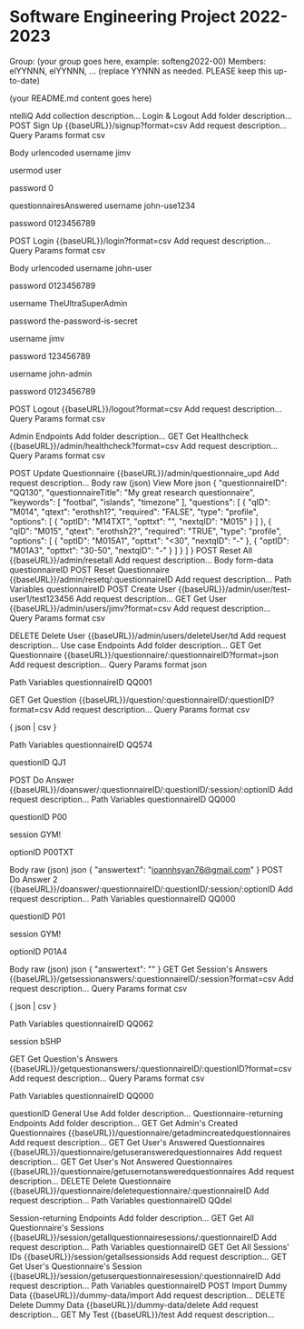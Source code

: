 # Software Engineering Project 2022-2023

Group: (your group goes here, example: softeng2022-00)
Members: elYYNNN, elYYNNN, ... (replace YYNNN as needed. PLEASE keep this up-to-date)
  
  
  
(your README.md content goes here)

ntelliQ
Add collection description…
Login & Logout
Add folder description…
POST
Sign Up
{{baseURL}}/signup?format=csv
Add request description…
Query Params
format
csv

Body
urlencoded
username
jimv

usermod
user

password
0

questionnairesAnswered
username
john-use1234

password
0123456789

POST
Login
{{baseURL}}/login?format=csv
Add request description…
Query Params
format
csv

Body
urlencoded
username
john-user

password
0123456789

username
TheUltraSuperAdmin

password
the-password-is-secret

username
jimv

password
123456789

username
john-admin

password
0123456789

POST
Logout
{{baseURL}}/logout?format=csv
Add request description…
Query Params
format
csv

Admin Endpoints
Add folder description…
GET
Get Healthcheck
{{baseURL}}/admin/healthcheck?format=csv
Add request description…
Query Params
format
csv

POST
Update Questionnaire
{{baseURL}}/admin/questionnaire_upd
Add request description…
Body
raw (json)
View More
json
{
    "questionnaireID": "QQ130",
    "questionnaireTitle": "My great research questionnaire",
    "keywords": [
        "footbal",
        "islands",
        "timezone"
    ],
    "questions": [
        {
            "qID": "M014",
            "qtext": "erothsh1?",
            "required": "FALSE",
            "type": "profile",
            "options": [
                {
                    "optID": "M14TXT",
                    "opttxt": "<open string>",
                    "nextqID": "M015"
                }
            ]
        },
        {
            "qID": "M015",
            "qtext": "erothsh2?",
            "required": "TRUE",
            "type": "profile",
            "options": [
                {
                    "optID": "M015A1",
                    "opttxt": "<30",
                    "nextqID": "-"
                },
                {
                    "optID": "M01A3",
                    "opttxt": "30-50",
                    "nextqID": "-"
                }
            ]
        }
    ]
}
POST
Reset All
{{baseURL}}/admin/resetall
Add request description…
Body
form-data
questionnaireID
POST
Reset Questionnaire
{{baseURL}}/admin/resetq/:questionnaireID
Add request description…
Path Variables
questionnaireID
POST
Create User
{{baseURL}}/admin/user/test-user1/test123456
Add request description…
GET
Get User
{{baseURL}}/admin/users/jimv?format=csv
Add request description…
Query Params
format
csv

DELETE
Delete User
{{baseURL}}/admin/users/deleteUser/td
Add request description…
Use case Endpoints
Add folder description…
GET
Get Questionnaire
{{baseURL}}/questionnaire/:questionnaireID?format=json
Add request description…
Query Params
format
json

Path Variables
questionnaireID
QQ001

GET
Get Question
{{baseURL}}/question/:questionnaireID/:questionID?format=csv
Add request description…
Query Params
format
csv

{ json | csv }

Path Variables
questionnaireID
QQ574

questionID
QJ1

POST
Do Answer
{{baseURL}}/doanswer/:questionnaireID/:questionID/:session/:optionID
Add request description…
Path Variables
questionnaireID
QQ000

questionID
P00

session
GYM!

optionID
P00TXT

Body
raw (json)
json
{
    "answertext": "ioannhsyan76@gmail.com"
}
POST
Do Answer 2
{{baseURL}}/doanswer/:questionnaireID/:questionID/:session/:optionID
Add request description…
Path Variables
questionnaireID
QQ000

questionID
P01

session
GYM!

optionID
P01A4

Body
raw (json)
json
{
    "answertext": ""
}
GET
Get Session's Answers
{{baseURL}}/getsessionanswers/:questionnaireID/:session?format=csv
Add request description…
Query Params
format
csv

{ json | csv }

Path Variables
questionnaireID
QQ062

session
bSHP

GET
Get Question's Answers
{{baseURL}}/getquestionanswers/:questionnaireID/:questionID?format=csv
Add request description…
Query Params
format
csv

Path Variables
questionnaireID
QQ000

questionID
General Use
Add folder description…
Questionnaire-returning Endpoints
Add folder description…
GET
Get Admin's Created Questionnaires
{{baseURL}}/questionnaire/getadmincreatedquestionnaires
Add request description…
GET
Get User's Answered Questionnaires
{{baseURL}}/questionnaire/getuseransweredquestionnaires
Add request description…
GET
Get User's Not Answered Questionnaires
{{baseURL}}/questionnaire/getusernotansweredquestionnaires
Add request description…
DELETE
Delete Questionnaire
{{baseURL}}/questionnaire/deletequestionnaire/:questionnaireID
Add request description…
Path Variables
questionnaireID
QQdel

Session-returning Endpoints
Add folder description…
GET
Get All Questionnaire's Sessions
{{baseURL}}/session/getallquestionnairesessions/:questionnaireID
Add request description…
Path Variables
questionnaireID
GET
Get All Sessions' IDs
{{baseURL}}/session/getallsessionsids
Add request description…
GET
Get User's Questionnaire's Session
{{baseURL}}/session/getuserquestionnairesession/:questionnaireID
Add request description…
Path Variables
questionnaireID
POST
Import Dummy Data
{{baseURL}}/dummy-data/import
Add request description…
DELETE
Delete Dummy Data
{{baseURL}}/dummy-data/delete
Add request description…
GET
My Test
{{baseURL}}/test
Add request description…
